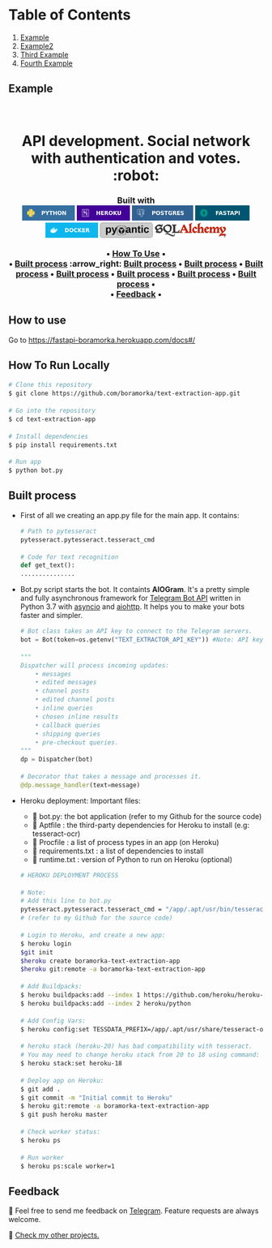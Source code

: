 # Table of Contents
1. [Example](#example)
2. [Example2](#example2)
3. [Third Example](#third-example)
4. [Fourth Example](#fourth-examplehttpwwwfourthexamplecom)


## Example


<h1 align="center">
  <br>
 API development. Social network with authentication and votes. <br>
 :robot:
</h1>


<h3 align="center">
  Built with
  <br>
    <img src="https://raw.githubusercontent.com/boramorka/usercontent/aad4d15178483720bcc0562617c86a7c84a7d257/shields.io/python.svg" height="30">
    <img src="https://raw.githubusercontent.com/boramorka/usercontent/aad4d15178483720bcc0562617c86a7c84a7d257/shields.io/heroku.svg" height="30">
    <img src="https://raw.githubusercontent.com/boramorka/usercontent/4747733b63d843a80f861cc51bf58fcf8586dd82/shields.io/postgres.svg" height="30">
    <img src="https://raw.githubusercontent.com/boramorka/usercontent/4747733b63d843a80f861cc51bf58fcf8586dd82/shields.io/fastapi.svg" height="30">
    <img src="https://raw.githubusercontent.com/boramorka/usercontent/4747733b63d843a80f861cc51bf58fcf8586dd82/shields.io/docker.svg" height="30">
    <img src="https://github.com/boramorka/usercontent/blob/main/API_dev/pydantic.png?raw=true" height="30">
    <img src="https://github.com/boramorka/usercontent/blob/main/API_dev/sqlalchemy.png?raw=true" height="30">

<p align="center">
  • <a href="#how-to-use">How To Use</a> • <br>
  • <a href="#built-process">Built process</a> :arrow_right: <a href="#built-process">Built process</a> • <a href="#built-process">Built process</a> • <a href="#built-process">Built process</a> • <a href="#built-process">Built process</a> • <a href="#built-process">Built process</a> • <a href="#built-process">Built process</a> • <a href="#built-process">Built process</a> • <br>
  • <a href="#feedback">Feedback</a> •
</p>

## How to use
Go to https://fastapi-boramorka.herokuapp.com/docs#/
## How To Run Locally

  ``` bash
  # Clone this repository
  $ git clone https://github.com/boramorka/text-extraction-app.git

  # Go into the repository
  $ cd text-extraction-app

  # Install dependencies
  $ pip install requirements.txt

  # Run app
  $ python bot.py
  ```

## Built process

- First of all we creating an app.py file for the main app. It contains:
  ```python
  # Path to pytesseract
  pytesseract.pytesseract.tesseract_cmd

  # Code for text recognition
  def get_text():
  ...............
  ```
- Bot.py script starts the bot. It containts **AIOGram**. It's a pretty simple and fully asynchronous framework for [Telegram Bot API](https://core.telegram.org/bots/api) written in Python 3.7 with [asyncio](https://docs.python.org/3/library/asyncio.html) and [aiohttp](https://github.com/aio-libs/aiohttp). It helps you to make your bots faster and simpler.
  

  ```python
  # Bot class takes an API key to connect to the Telegram servers.
  bot = Bot(token=os.getenv("TEXT_EXTRACTOR_API_KEY")) #Note: API key is envioroment variable

  """
  Dispatcher will process incoming updates: 
      • messages
      • edited messages
      • channel posts
      • edited channel posts
      • inline queries
      • chosen inline results
      • callback queries
      • shipping queries
      • pre-checkout queries.
  """
  dp = Dispatcher(bot) 
  
  # Decorator that takes a message and processes it.
  @dp.message_handler(text=message)
  ```

- Heroku deployment:
Important files:
  - :page_facing_up: bot.py: the bot application (refer to my Github for the source code) 
  - :page_facing_up: Aptfile : the third-party dependencies for Heroku to install (e.g: tesseract-ocr)
  - :page_facing_up: Procfile : a list of process types in an app (on Heroku)
  - :page_facing_up: requirements.txt : a list of dependencies to install
  - :page_facing_up: runtime.txt : version of Python to run on Heroku (optional)

  ```bash
  # HEROKU DEPLOYMENT PROCESS

  # Note:
  # Add this line to bot.py
  pytesseract.pytesseract.tesseract_cmd = "/app/.apt/usr/bin/tesseract"
  # (refer to my Github for the source code)

  # Login to Heroku, and create a new app:
  $ heroku login
  $git init
  $heroku create boramorka-text-extraction-app
  $heroku git:remote -a boramorka-text-extraction-app

  # Add Buildpacks:
  $ heroku buildpacks:add --index 1 https://github.com/heroku/heroku-buildpack-apt
  $ heroku buildpacks:add --index 2 heroku/python

  # Add Config Vars:
  $ heroku config:set TESSDATA_PREFIX=/app/.apt/usr/share/tesseract-ocr/4.00/tessdata

  # heroku stack (heroku-20) has bad compatibility with tesseract.
  # You may need to change heroku stack from 20 to 18 using command:
  $ heroku stack:set heroku-18

  # Deploy app on Heroku:
  $ git add .
  $ git commit -m "Initial commit to Heroku"
  $ heroku git:remote -a boramorka-text-extraction-app
  $ git push heroku master

  # Check worker status:
  $ heroku ps

  # Run worker
  $ heroku ps:scale worker=1
  ```

## Feedback
:person_in_tuxedo: Feel free to send me feedback on [Telegram](https://t.me/boramorka). Feature requests are always welcome. 

:abacus: [Check my other projects.](https://github.com/boramorka)


